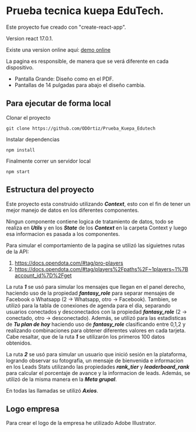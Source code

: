 # Prueba tecnica kuepa EduTech.
Este proyecto fue creado con "create-react-app".

Version react 17.0.1.

Existe una version online aquí: [demo online](https://prueba-kuepa-edutech.web.app/)

La pagina es responsible, de manera que se verá diferente en cada dispositivo.
- Pantalla Grande: Diseño como en el PDF.
- Pantallas de 14 pulgadas para abajo el diseño cambia.

## Para ejecutar de forma local
Clonar el proyecto
```
git clone https://github.com/ODOrtiz/Prueba_Kuepa_Edutech
```
Instalar dependencias
```
npm install
```
Finalmente correr un servidor local
```
npm start
```
## Estructura del proyecto
Este proyecto esta construido utilizando ***Context***, esto con el fin de tener un mejor manejo de datos en los diferentes componentes.

Ningun componente contiene logica de tratamiento de datos, todo se realiza en ***Utils*** y en los ***State*** de los ***Context*** en la carpeta Context y luego esa informacion es pasada a los componentes. 

Para simular el comportamiento de la pagina se utilizó las siguietnes rutas de la API:
1. https://docs.opendota.com/#tag/pro-players
2. https://docs.opendota.com/#tag/players%2Fpaths%2F~1players~1%7Baccount_id%7D%2Fget

La ruta ***1*** se usó para simular los mensajes que llegan en el panel derecho, haciendo uso de la propiedad ***fantasy_role*** para separar mensajes de Facebook o Whatsapp (2 -> Whatsapp, otro -> Facebook). Tambien, se utilizó para la tabla de conexiones de agenda para el dia, separando usuarios conectados y desconectados con la propiedad  ***fantasy_role*** (2 -> conectado, otro -> desconectado). Además, se utilizó para las estadisticas de ***Tu plan de hoy*** haciendo uso de ***fantasy_role*** clasificando entre 0,1,2 y realizando combinaciones para obtener diferentes valores en cada tarjeta.
Cabe resaltar, que de la ruta ***1*** se utilizarón los primeros 100 datos obtenidos.

La ruta ***2*** se usó para simular un usuario que inició sesión en la plataforma, logrando observar su fotografia, un mensaje de bienvenida e informacion en los Leads Stats utilizando las propiedades ***rank_tier*** y ***leaderboard_rank*** para calcular el porcentaje de avance y la informacion de leads. Además, se utilizó de la misma manera en la ***Meta grupal***. 

En todas las llamadas se utilizó ***Axios***.
## Logo empresa
Para crear el logo de la empresa he utilizado Adobe Illustrator.
